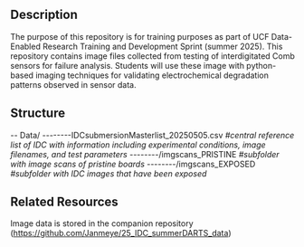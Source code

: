 ## Description
The purpose of this repository is for training purposes as part of UCF Data-Enabled Research Training and Development Sprint (summer 2025). This repository contains image files collected from testing of interdigitated Comb sensors for failure analysis. Students will use these image with python-based imaging techniques for validating electrochemical degradation patterns observed in sensor data. 

## Structure
-- Data/
--------IDCsubmersionMasterlist_20250505.csv   _#central reference list of IDC with information including experimental conditions, image filenames, and test parameters_
--------/imgscans_PRISTINE   _#subfolder with image scans of pristine boards_
--------/imgscans_EXPOSED _#subfolder with IDC images that have been exposed_

## Related Resources
Image data is stored in the companion repository (https://github.com/Janmeye/25_IDC_summerDARTS_data)
